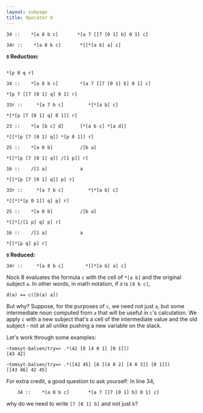 ```yaml
---
layout: subpage
title: Operator 8
---
```


```text
34 ::    *[a 8 b c]       *[a 7 [[7 [0 1] b] 0 1] c]

34r ::    *[a 8 b c]       *[[*[a b] a] c]
```

**`8` Reduction:**

```text

*[p 8 q r] 

34 ::    *[a 8 b c]        *[a 7 [[7 [0 1] b] 0 1] c]

*[p 7 [[7 [0 1] q] 0 1] r]   

33r ::     *[a 7 b c]         *[*[a b] c]

*[*[p [7 [0 1] q] 0 1]] r]

23 ::    *[a [b c] d]      [*[a b c] *[a d]]

*[[*[p [7 [0 1] q]] *[p 0 1]] r]

25 ::    *[a 0 b]          /[b a]

*[[*[p [7 [0 1] q]] /[1 p]] r]

16 ::    /[1 a]            a

*[[*[p [7 [0 1] q]] p] r]

33r ::     *[a 7 b c]         *[*[a b] c]

*[[*[*[p 0 1]] q] p] r]

25 ::    *[a 0 b]          /[b a]

*[[*[/[1 p] q] p] r]

16 ::    /[1 a]            a

*[[*[p q] p] r]

```
**`8` Reduced:**

```text
34r ::     *[a 8 b c]        *[[*[a b] a] c]
```


Nock 8 evaluates the formula `c` with the cell of `*[a b]` and the original
subject `a`.  In other words, in math notation, if `d` is `[8 b c]`,

```text
d(a) == c([b(a) a])
```
But why?  Suppose, for the purposes of `c`, we need not just `a`,
but some intermediate noun computed from `a` that will be useful
in `c`'s calculation.  We apply `c` with a new subject that's a
cell of the intermediate value and the old subject - not at all
unlike pushing a new variable on the stack.

Let's work through some examples:

```text
~tomsyt-balsen/try=> .*(42 [8 [4 0 1] [0 1]])
[43 42]

~tomsyt-balsen/try=> .*([42 45] [8 [[4 0 2] [4 0 3]] [0 1]])
[[43 46] 42 45]
```
For extra credit, a good question to ask yourself: In line 34,

```text
    34 ::    *[a 8 b c]       *[a 7 [[7 [0 1] b] 0 1] c]
```
why do we need to write `[7 [0 1] b]` and not just `b`?

